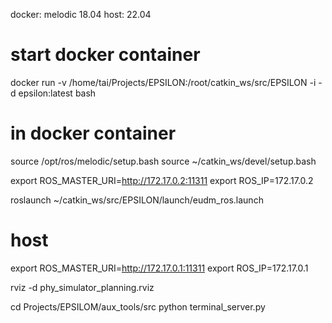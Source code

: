 docker: melodic 18.04
host: 22.04

# start docker container
docker run -v /home/tai/Projects/EPSILON:/root/catkin_ws/src/EPSILON -i -d epsilon:latest bash


# in docker container
source /opt/ros/melodic/setup.bash
source ~/catkin_ws/devel/setup.bash

export ROS_MASTER_URI=http://172.17.0.2:11311
export ROS_IP=172.17.0.2

roslaunch ~/catkin_ws/src/EPSILON/launch/eudm_ros.launch

# host
export ROS_MASTER_URI=http://172.17.0.1:11311
export ROS_IP=172.17.0.1

rviz -d phy_simulator_planning.rviz

cd Projects/EPSILOM/aux_tools/src
python terminal_server.py